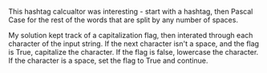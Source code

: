 This hashtag calcualtor was interesting - start with a hashtag, then Pascal Case for the rest of the words that are
split by any number of spaces.

My solution kept track of a capitalization flag, then interated through each character of the input string.
If the next character isn't a space, and the flag is True, capitalize the character. If the flag is false, lowercase
the character. If the character is a space, set the flag to True and continue.
